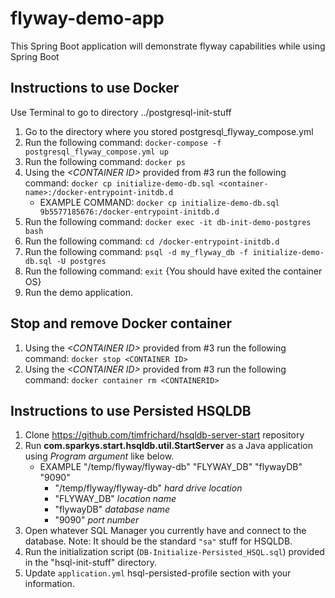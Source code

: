 # flyway-demo-app
This Spring Boot application will demonstrate flyway capabilities while using Spring Boot

## Instructions to use Docker
Use Terminal to go to directory ../postgresql-init-stuff
1. Go to the directory where you stored postgresql_flyway_compose.yml
2. Run the following command: ```docker-compose -f postgresql_flyway_compose.yml up```
3. Run the following command: ```docker ps```
4. Using the *\<CONTAINER ID\>* provided from #3 run the following command: ```docker cp initialize-demo-db.sql <container-name>:/docker-entrypoint-initdb.d```
   - EXAMPLE COMMAND:  ```docker cp initialize-demo-db.sql 9b5577185676:/docker-entrypoint-initdb.d```
5. Run the following command: ```docker exec -it db-init-demo-postgres bash```
6. Run the following command: ```cd /docker-entrypoint-initdb.d```
7. Run the following command: ```psql -d my_flyway_db -f initialize-demo-db.sql -U postgres```
8. Run the following command:  ```exit``` {You should have exited the container OS}
9. Run the demo application.
  
## Stop and remove Docker container
1. Using the *\<CONTAINER ID\>* provided from #3 run the following command:  ```docker stop <CONTAINER ID>```
2. Using the *\<CONTAINER ID\>* provided from #3 run the following command:  ```docker container rm <CONTAINERID>```

## Instructions to use Persisted HSQLDB
1. Clone https://github.com/timfrichard/hsqldb-server-start repository
2. Run **com.sparkys.start.hsqldb.util.StartServer** as a Java application using *Program argument* like below.
   - EXAMPLE "/temp/flyway/flyway-db" "FLYWAY_DB" "flywayDB" "9090"
     - "/temp/flyway/flyway-db" *hard drive location*
     - "FLYWAY_DB" *location name*
     - "flywayDB" *database name*
     - "9090" *port number*
3. Open whatever SQL Manager you currently have and connect to the database.  Note: It should be the standard ```"sa"``` stuff for HSQLDB.
4. Run the initialization script (```DB-Initialize-Persisted_HSQL.sql```) provided in the "hsql-init-stuff" directory.
5. Update ```application.yml``` hsql-persisted-profile section with your information.
